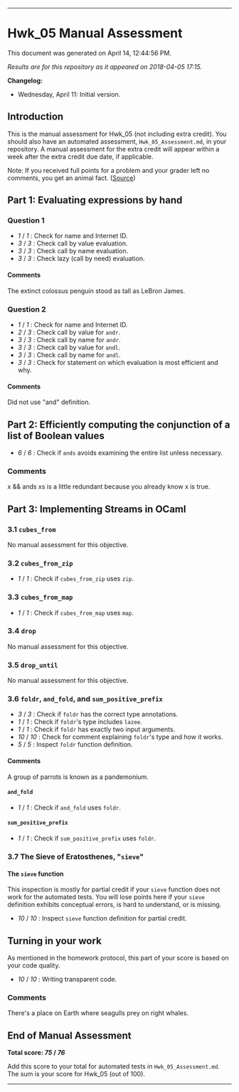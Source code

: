 -------------------------------------------------------------------------------
# Hwk_05 Manual Assessment

This document was generated on April 14, 12:44:56 PM.

*Results are for this repository as it appeared on 
2018-04-05 17:15.*

**Changelog:**
+ Wednesday, April 11: Initial version.


## Introduction

This is the manual assessment for Hwk_05 (not including extra credit). You
should also have an automated assessment, `Hwk_05_Assessment.md`, in your
repository. A manual assessment for the extra credit will appear within a week
after the extra credit due date, if applicable.

Note: If you received full points for a problem and your grader left no
comments, you get an animal fact. ([Source](https://www.mnn.com/earth-matters/animals/blogs/36-random-animal-facts-that-may-surprise-you))


## Part 1: Evaluating expressions by hand

### Question 1

+ _1_ / _1_ : Check for name and Internet ID.
+ _3_ / _3_ : Check call by value evaluation.
+ _3_ / _3_ : Check call by name evaluation.
+ _3_ / _3_ : Check lazy (call by need) evaluation.

#### Comments

The extinct colossus penguin stood as tall as LeBron James.


### Question 2

+ _1_ / _1_ : Check for name and Internet ID.
+ _2_ / _3_ : Check call by value for `andr`.
+ _3_ / _3_ : Check call by name for `andr`.
+ _3_ / _3_ : Check call by value for `andl`.
+ _3_ / _3_ : Check call by name for `andl`.
+ _3_ / _3_ : Check for statement on which evaluation is most efficient and why.

#### Comments

Did not use "and" definition.


## Part 2: Efficiently computing the conjunction of a list of Boolean values

+ _6_ / _6_ : Check if `ands` avoids examining the entire list unless necessary.

### Comments

x && ands xs is a little redundant because you already know x is true.


## Part 3: Implementing Streams in OCaml

### 3.1 ``cubes_from``

No manual assessment for this objective.

### 3.2 ``cubes_from_zip``

+ _1_ / _1_ : Check if `cubes_from_zip` uses `zip`.

### 3.3 ``cubes_from_map``

+ _1_ / _1_ : Check if `cubes_from_map` uses `map`.

### 3.4 ``drop``

No manual assessment for this objective.

### 3.5 ``drop_until``

No manual assessment for this objective.

### 3.6 ``foldr``, ``and_fold``, and ``sum_positive_prefix``

+ _3_ / _3_ : Check if `foldr` has the correct type annotations.
+ _1_ / _1_ : Check if `foldr`'s type includes `lazee`.
+ _1_ / _1_ : Check if `foldr` has exactly two input arguments.
+ _10_ / _10_ : Check for comment explaining `foldr`'s type and how it works.
+ _5_ / _5_ : Inspect `foldr` function definition.

#### Comments

A group of parrots is known as a pandemonium.

#### ``and_fold``

+ _1_ / _1_ : Check if `and_fold` uses `foldr`.

#### ``sum_positive_prefix``

+ _1_ / _1_ : Check if `sum_positive_prefix` uses `foldr`.

### 3.7 The Sieve of Eratosthenes, "``sieve``"

#### The ``sieve`` function

This inspection is mostly for partial credit if your `sieve` function does not
work for the automated tests. You will lose points here if your `sieve`
definition exhibits conceptual errors, is hard to understand, or is missing.

+ _10_ / _10_ : Inspect `sieve` function definition for partial credit.


## Turning in your work

As mentioned in the homework protocol, this part of your score is based on your
code quality.

+ _10_ / _10_ : Writing transparent code.

### Comments

There's a place on Earth where seagulls prey on right whales.

## End of Manual Assessment

**Total score: _75_ / _76_**

Add this score to your total for automated tests in `Hwk_05_Assessment.md`. The
sum is your score for Hwk_05 (out of 100).

-------------------------------------------------------------------------------


